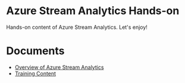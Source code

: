 # Azure Stream Analytics Hands-on 
Hands-on content of Azure Stream Analytics. 
Let's enjoy! 
# Documents 
- [Overview of Azure Stream Analytics](https://1drv.ms/p/s!Aihe6QsTtyqct5lyv28n0R8WwBB7VQ) 
- [Training Content](https://1drv.ms/p/s!Aihe6QsTtyqct5lxjFR3gxN8tQg6Fg) 
